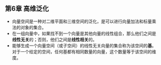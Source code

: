## 第6章 高维泛化
- 向量空间是一种对二维平面和三维空间的泛化，是可以进行向量加法和标量乘法的对象的集合。
- 在一组向量中，如果找不到一个向量是其他向量的线性组合，那么他们之间是**线性无关**的；否则，他们之间是**线性相关**的。
- 能够生成一个向量空间（或子空间）的线性无关向量的集合称为该空间的**基**。对于一个给定的空间，任何基都有相同数量的向量，这个数量等于该空间的维度。